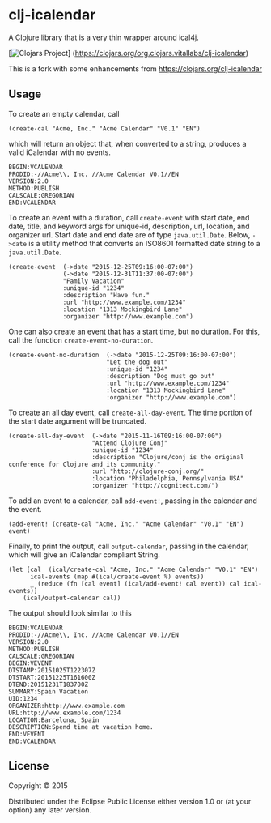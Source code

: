 # clj-icalendar

A Clojure library that is a very thin wrapper around ical4j.

[![Clojars Project](https://img.shields.io/clojars/v/org.clojars.vitallabs/clj-icalendar.svg)] (https://clojars.org/org.clojars.vitallabs/clj-icalendar)

This is a fork with some enhancements from https://clojars.org/clj-icalendar

## Usage

To create an empty calendar, call
```
(create-cal "Acme, Inc." "Acme Calendar" "V0.1" "EN")
```
which will return an object that, when converted to a string, produces a valid iCalendar with no events.
```
BEGIN:VCALENDAR
PRODID:-//Acme\\, Inc. //Acme Calendar V0.1//EN
VERSION:2.0
METHOD:PUBLISH
CALSCALE:GREGORIAN
END:VCALENDAR
```
To create an event with a duration, call `create-event` with start date, end date, title, and keyword args for unique-id, description, url, location, and organizer url. Start date and end date are of type `java.util.Date`.  Below, `->date` is a utility method that converts an ISO8601 formatted date string to a `java.util.Date`.
```
(create-event  (->date "2015-12-25T09:16:00-07:00") 
               (->date "2015-12-31T11:37:00-07:00") 
               "Family Vacation" 
               :unique-id "1234" 
               :description "Have fun." 
               :url "http://www.example.com/1234" 
               :location "1313 Mockingbird Lane" 
               :organizer "http://www.example.com")
```
One can also create an event that has a start time, but no duration. For this, call the function `create-event-no-duration`. 
```
(create-event-no-duration  (->date "2015-12-25T09:16:00-07:00") 
                           "Let the dog out" 
                           :unique-id "1234" 
                           :description "Dog must go out" 
                           :url "http://www.example.com/1234" 
                           :location "1313 Mockingbird Lane" 
                           :organizer "http://www.example.com")
```
To create an all day event, call `create-all-day-event`.  The time portion of the start date argument will be truncated. 
```
(create-all-day-event  (->date "2015-11-16T09:16:00-07:00") 
                       "Attend Clojure Conj" 
                       :unique-id "1234" 
                       :description "Clojure/conj is the original conference for Clojure and its community." 
                       :url "http://clojure-conj.org/" 
                       :location "Philadelphia, Pennsylvania USA" 
                       :organizer "http://cognitect.com/")
```
To add an event to a calendar, call `add-event!`, passing in the calendar and the event. 
```
(add-event! (create-cal "Acme, Inc." "Acme Calendar" "V0.1" "EN") event)
```
Finally, to print the output, call `output-calendar`, passing in the calendar, which will give an iCalendar compliant String. 
```
(let [cal  (ical/create-cal "Acme, Inc." "Acme Calendar" "V0.1" "EN")
      ical-events (map #(ical/create-event %) events))
      _ (reduce (fn [cal event] (ical/add-event! cal event)) cal ical-events)]
    (ical/output-calendar cal))
```
The output should look similar to this
```
BEGIN:VCALENDAR
PRODID:-//Acme\\, Inc. //Acme Calendar V0.1//EN
VERSION:2.0
METHOD:PUBLISH
CALSCALE:GREGORIAN
BEGIN:VEVENT
DTSTAMP:20151025T122307Z
DTSTART:20151225T161600Z
DTEND:20151231T183700Z
SUMMARY:Spain Vacation
UID:1234
ORGANIZER:http://www.example.com
URL:http://www.example.com/1234
LOCATION:Barcelona, Spain
DESCRIPTION:Spend time at vacation home.
END:VEVENT
END:VCALENDAR
```
## License

Copyright © 2015

Distributed under the Eclipse Public License either version 1.0 or (at
your option) any later version.
